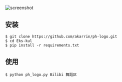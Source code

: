 ![screenshot](https://raw.githubusercontent.com/akarrin/ph-logo/master/PHLogo.png)


## 安装

```shell
$ git clone https://github.com/akarrin/ph-logo.git
$ cd Eks-kul
$ pip install -r requirements.txt
```

## 使用

```shell
$ python ph_logo.py Bilibi 舞蹈区
```

